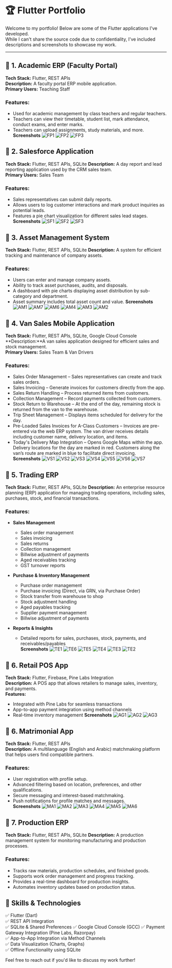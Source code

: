 # 🏆 Flutter Portfolio  

Welcome to my portfolio! Below are some of the Flutter applications I've developed.  
While I can't share the source code due to confidentiality, I've included descriptions and screenshots to showcase my work.  

---

## 📌 1. Academic ERP (Faculty Portal)  
**Tech Stack:** Flutter, REST APIs  
**Description:** A faculty portal ERP mobile application.  
**Primary Users:** Teaching Staff  

### **Features:**  
- Used for academic management by class teachers and regular teachers.  
- Teachers can view their timetable, student list, mark attendance, conduct exams, and enter marks.  
- Teachers can upload assignments, study materials, and more.  
**Screenshots**
![FP1](https://github.com/user-attachments/assets/70237219-5f12-40a4-9c86-7bb1cf265da3)
![FP2](https://github.com/user-attachments/assets/a692224a-818d-41b4-a5ee-6bc4da13831f)
![FP3](https://github.com/user-attachments/assets/8362aef9-1cab-4cbd-8d44-8f3c8d4a5daf)

## 📌 2. Salesforce Application  
**Tech Stack:** Flutter, REST APIs, SQLite
**Description:** A day report and lead reporting application used by the CRM sales team.  
**Primary Users:** Sales Team  

### **Features:**  
- Sales representatives can submit daily reports.  
- Allows users to log customer interactions and mark product inquiries as potential leads.  
- Features a pie chart visualization for different sales lead stages.
**Screenshots**
![SF1](https://github.com/user-attachments/assets/6b5285d8-268b-4dc3-8ddc-220d36e253c6)
![SF2](https://github.com/user-attachments/assets/6c06533a-44eb-4e43-af9c-44f9087a44c0)
![SF3](https://github.com/user-attachments/assets/b286f730-9e24-4f28-b4ef-a328569fedcf)

## 📌 3. Asset Management System  
**Tech Stack:** Flutter, REST APIs, SQLite 
**Description:** A system for efficient tracking and maintenance of company assets.  

### **Features:**  
- Users can enter and manage company assets.  
- Ability to track asset purchases, audits, and disposals.  
- A dashboard with pie charts displaying asset distribution by sub-category and department.  
- Asset summary includes total asset count and value.
**Screenshots**
![AM1](https://github.com/user-attachments/assets/b933fef2-4ee1-48d5-a699-9f8dda9c50be)
![AM7](https://github.com/user-attachments/assets/7e43facd-5ad0-4191-bbfe-7f4a1bf63efd)
![AM6](https://github.com/user-attachments/assets/d0a86d55-ff31-4010-a203-52ad7b18f585)
![AM4](https://github.com/user-attachments/assets/86c28477-d71f-48dd-9807-d83756f4a4bc)
![AM3](https://github.com/user-attachments/assets/52491b5f-f9ed-4220-9380-84714553e7e3)
![AM2](https://github.com/user-attachments/assets/9b584f39-0f69-49a6-9ca2-156fb408cd5f)

## 📌 4. Van Sales Mobile Application  
**Tech Stack:** Flutter, REST APIs, SQLite, Google Cloud Console  
**Description:**A van sales application designed for efficient sales and stock management.  
**Primary Users:** Sales Team & Van Drivers

### **Features:**  
- Sales Order Management – Sales representatives can create and track sales orders.
- Sales Invoicing – Generate invoices for customers directly from the app.
- Sales Return Handling – Process returned items from customers.
- Collection Management – Record payments collected from customers.
- Stock Return to Warehouse – At the end of the day, remaining stock is returned from the van to the warehouse.
- Trip Sheet Management – Displays items scheduled for delivery for the day.
- Pre-Loaded Sales Invoices for A-Class Customers –
     Invoices are pre-entered via the web ERP system.
     The van driver receives details including customer name, delivery location, and items.
- Today's Delivery Map Integration –
      Opens Google Maps within the app.
      Delivery locations for the day are marked in red.
      Customers along the van’s route are marked in blue to facilitate direct invoicing.  
**Screenshots**
![VS1](https://github.com/user-attachments/assets/8a9d247a-d6f4-4306-827e-d69b518d1edc)
![VS2](https://github.com/user-attachments/assets/8b5a5721-e0c4-4d25-936c-85e6203df790)
![VS3](https://github.com/user-attachments/assets/180a7cdd-0cd2-43e5-9c7d-6ec8db323c88)
![VS4](https://github.com/user-attachments/assets/26d8997e-55d9-4bb5-8159-2b8732677e42)
![VS5](https://github.com/user-attachments/assets/953ce87c-62e4-49ce-920f-6b478ca42a46)
![VS6](https://github.com/user-attachments/assets/0df7fde5-4f34-46e5-a001-2a5fcf2be3d0)
![VS7](https://github.com/user-attachments/assets/227bd629-d237-4383-8aee-2813e018d67f)


## 📌 5. Trading ERP  
**Tech Stack:** Flutter, REST APIs, SQLite 
**Description:** An enterprise resource planning (ERP) application for managing trading operations, including sales, purchases, stock, and financial transactions.  

### **Features:**  
- **Sales Management**  
  - Sales order management  
  - Sales invoicing  
  - Sales returns  
  - Collection management  
  - Billwise adjustment of payments  
  - Aged receivables tracking  
  - GST turnover reports  

- **Purchase & Inventory Management**  
  - Purchase order management  
  - Purchase invoicing (Direct, via GRN, via Purchase Order)  
  - Stock transfer from warehouse to shop  
  - Stock adjustment handling  
  - Aged payables tracking  
  - Supplier payment management  
  - Billwise adjustment of payments  

- **Reports & Insights**  
  - Detailed reports for sales, purchases, stock, payments, and receivables/payables  
**Screenshots**
![TE1](https://github.com/user-attachments/assets/a1abc8ba-3ad7-4f66-a60d-0b6f87c3bcc0)
![TE6](https://github.com/user-attachments/assets/83aab109-bac3-4301-be71-12406e460383)
![TE5](https://github.com/user-attachments/assets/9404a5d8-7081-4cf9-b3ad-c20da6e471a1)
![TE4](https://github.com/user-attachments/assets/c5dc5f48-3b85-49e1-8cec-bafc5b78833b)
![TE3](https://github.com/user-attachments/assets/fd40f94c-671c-4b05-ab3d-650cbc288d64)
![TE2](https://github.com/user-attachments/assets/ee63f375-c6c1-4529-8a9a-b9c217350a11)




## 📌 6. Retail POS App
**Tech Stack:** Flutter, Firebase, Pine Labs Integration  
**Description:** A POS app that allows retailers to manage sales, inventory, and payments.  
**Features:**  
-  Integrated with Pine Labs for seamless transactions  
-  App-to-app payment integration using method channels  
-  Real-time inventory management 
**Screenshots**
![AG1](https://github.com/user-attachments/assets/8779ce4d-91b6-4214-99b8-ee6f3b4e6a66)
![AG2](https://github.com/user-attachments/assets/f3428163-5732-48a4-b6a9-8b094bdbd134)
![AG3](https://github.com/user-attachments/assets/e06d46da-c0bb-4591-8bdb-0117a3c5ab13)

## 📌 6. Matrimonial App  
**Tech Stack:** Flutter, REST APIs  
**Description:** A multilanguage (English and Arabic) matchmaking platform that helps users find compatible partners.  

### **Features:**  
- User registration with profile setup.  
- Advanced filtering based on location, preferences, and other qualifications.  
- Secure messaging and interest-based matchmaking.  
- Push notifications for profile matches and messages.  
**Screenshots**
![MA1](https://github.com/user-attachments/assets/0a8926d3-e785-416b-9a2e-1e0b5a672454)
![MA2](https://github.com/user-attachments/assets/cf849448-ae40-46d1-a6ee-460e39736a1c)
![MA3](https://github.com/user-attachments/assets/4796482b-f34c-4766-b4ae-55eb133a2354)
![MA4](https://github.com/user-attachments/assets/34cb75ed-fe32-4044-ac5e-8b933bc87190)
![MA5](https://github.com/user-attachments/assets/4f95ceaf-92d2-4750-8eda-9bd2b4de820c)
![MA6](https://github.com/user-attachments/assets/22f57184-4458-49c6-b418-ba0034d6f116)

  
## 📌 7. Production ERP  
**Tech Stack:** Flutter, REST APIs, SQLite
**Description:** A production management system for monitoring manufacturing and production processes.  

### **Features:**  
- Tracks raw materials, production schedules, and finished goods.  
- Supports work order management and progress tracking.  
- Provides a real-time dashboard for production insights.  
- Automates inventory updates based on production status.  




## 🎯 Skills & Technologies  
✅ Flutter (Dart)  
✅ REST API Integration  
✅ SQLite & Shared Preferences
✅ Google Cloud Console (GCC)
✅ Payment Gateway Integration (Pine Labs, Razorpay)  
✅ App-to-App Integration via Method Channels  
✅ Data Visualization (Charts, Graphs)  
✅ Offline Functionality using SQLite  

Feel free to reach out if you'd like to discuss my work further!  
   
   
